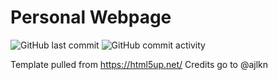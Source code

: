# Personal Webpage
![GitHub last commit](https://img.shields.io/github/last-commit/ahmad-buhari/ahmad-buhari.github.io)
![GitHub commit activity](https://img.shields.io/github/commit-activity/y/ahmad-buhari/ahmad-buhari.github.io)

Template pulled from https://html5up.net/
Credits go to @ajlkn


